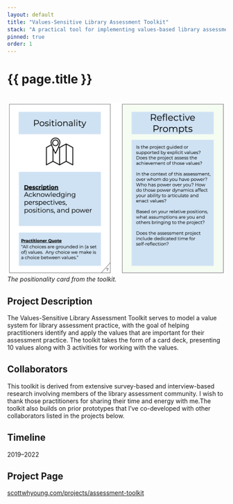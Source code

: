 ```yaml
---
layout: default
title: "Values-Sensitive Library Assessment Toolkit"
stack: "A practical tool for implementing values-based library assessment practice."
pinned: true
order: 1
---
```



# {{ page.title }}

<br>

<img style="display: block;" class="img-fluid" src="/assets/img/positionality-card.png" alt="screenshot showing toolkit cards">
<em>The positionality card from the toolkit.</em>

## Project Description
The Values-Sensitive Library Assessment Toolkit serves to model a value system for library assessment practice, with the goal of helping practitioners identify and apply the values that are important for their assessment practice. The toolkit takes the form of a card deck, presenting 10 values along with 3 activities for working with the values.

## Collaborators
This toolkit is derived from extensive survey-based and interview-based research involving members of the library assessment community. I wish to thank those practitioners for sharing their time and energy with me.The toolkit also builds on prior prototypes that I’ve co-developed with other collaborators listed in the projects below.

## Timeline
2019–2022

## Project Page
[scottwhyoung.com/projects/assessment-toolkit](https://scottwhyoung.com/projects/asessment-toolkit)
